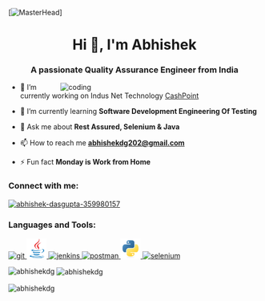 [![MasterHead](![image](https://user-images.githubusercontent.com/132822668/236683562-f07cdcfb-10f7-4435-ad88-5e996a6b6ab6.png))]
<h1 align="center">Hi 👋, I'm Abhishek</h1>
<h3 align="center">A passionate Quality Assurance Engineer from India</h3>

<img align="right" alt="coding" width="400" src="https://media.giphy.com/media/qgQUggAC3Pfv687qPC/giphy.gif">

- 🔭 I’m currently working on Indus Net Technology [CashPoint](https://v3.cashpoint.com/)

- 🌱 I’m currently learning **Software Development Engineering Of Testing**

- 💬 Ask me about **Rest Assured, Selenium & Java**

- 📫 How to reach me **abhishekdg202@gmail.com**

- ⚡ Fun fact **Monday is Work from Home**

<h3 align="left">Connect with me:</h3>
<p align="left">
<a href="https://linkedin.com/in/abhishek-dasgupta-359980157" target="blank"><img align="center" src="https://raw.githubusercontent.com/rahuldkjain/github-profile-readme-generator/master/src/images/icons/Social/linked-in-alt.svg" alt="abhishek-dasgupta-359980157" height="30" width="40" /></a>
</p>

<h3 align="left">Languages and Tools:</h3>
<p align="left"> <a href="https://git-scm.com/" target="_blank" rel="noreferrer"> <img src="https://www.vectorlogo.zone/logos/git-scm/git-scm-icon.svg" alt="git" width="40" height="40"/> </a> <a href="https://www.java.com" target="_blank" rel="noreferrer"> <img src="https://raw.githubusercontent.com/devicons/devicon/master/icons/java/java-original.svg" alt="java" width="40" height="40"/> </a> <a href="https://www.jenkins.io" target="_blank" rel="noreferrer"> <img src="https://www.vectorlogo.zone/logos/jenkins/jenkins-icon.svg" alt="jenkins" width="40" height="40"/> </a> <a href="https://postman.com" target="_blank" rel="noreferrer"> <img src="https://www.vectorlogo.zone/logos/getpostman/getpostman-icon.svg" alt="postman" width="40" height="40"/> </a> <a href="https://www.python.org" target="_blank" rel="noreferrer"> <img src="https://raw.githubusercontent.com/devicons/devicon/master/icons/python/python-original.svg" alt="python" width="40" height="40"/> </a> <a href="https://www.selenium.dev" target="_blank" rel="noreferrer"> <img src="https://raw.githubusercontent.com/detain/svg-logos/780f25886640cef088af994181646db2f6b1a3f8/svg/selenium-logo.svg" alt="selenium" width="40" height="40"/> </a> </p>

<p><img align="left" src="https://github-readme-stats.vercel.app/api/top-langs?username=abhishekdg&show_icons=true&locale=en&layout=compact" alt="abhishekdg" /></p>

<p>&nbsp;<img align="center" src="https://github-readme-stats.vercel.app/api?username=abhishekdg&show_icons=true&locale=en" alt="abhishekdg" /></p>

<p><img align="center" src="https://github-readme-streak-stats.herokuapp.com/?user=abhishekdg&" alt="abhishekdg" /></p>
